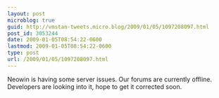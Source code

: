 ```yaml
---
layout: post
microblog: true
guid: http://vmstan-tweets.micro.blog/2009/01/05/1097208097.html
post_id: 3053244
date: 2009-01-05T08:54:22-0600
lastmod: 2009-01-05T08:54:22-0600
type: post
url: /2009/01/05/1097208097.html
---
```

Neowin is having some server issues. Our forums are currently offline. Developers are looking into it, hope to get it corrected soon.
